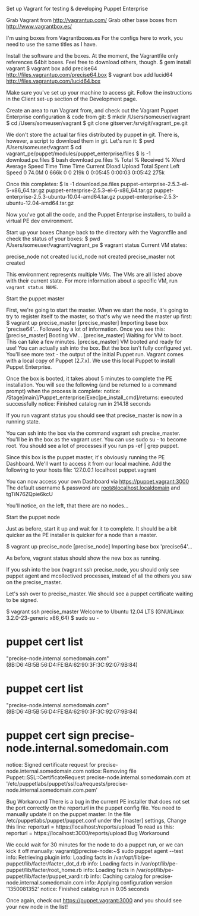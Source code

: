 Set up Vagrant for testing & developing Puppet Enterprise

Grab Vagrant from http://vagrantup.com/
Grab other base boxes from http://www.vagrantbox.es/

I'm using boxes from Vagrantboxes.es 
For the configs here to work, you need to use the same titles as I have.

Install the software and the boxes.
At the moment, the Vagrantfile only references 64bit boxes. Feel free to download others, though. 
$ gem install vagrant
$ vagrant box add precise64 http://files.vagrantup.com/precise64.box
$ vagrant box add lucid64 http://files.vagrantup.com/lucid64.box       

Make sure you've set up your machine to access git. Follow the instructions in the Client set-up section of the Development page.

Create an area to run Vagrant from, and check out the Vagrant Puppet Enterprise configuration & code from git:
$ mkdir /Users/someuser/vagrant
$ cd /Users/someuser/vagrant
$ git clone gitserver:/srv/git/vagrant_pe.git

We don't store the actual tar files distributed by puppet in git. There is, however, a script to download them in git. Let's run it:
$ pwd
/Users/someuser/vagrant
$ cd vagrant_pe/puppet/modules/puppet_enterprise/files
$ ls -1
download.pe.files
$ bash download.pe.files 
  % Total    % Received % Xferd  Average Speed   Time    Time     Time  Current
                                 Dload  Upload   Total   Spent    Left  Speed
  0 74.0M    0  666k    0     0   219k      0  0:05:45  0:00:03  0:05:42  275k

Once this completes:
$ ls -1
download.pe.files
puppet-enterprise-2.5.3-el-5-x86_64.tar.gz
puppet-enterprise-2.5.3-el-6-x86_64.tar.gz
puppet-enterprise-2.5.3-ubuntu-10.04-amd64.tar.gz
puppet-enterprise-2.5.3-ubuntu-12.04-amd64.tar.gz

Now you've got all the code, and the Puppet Enterprise installers, to build a virtual PE dev environment.

Start up your boxes
Change back to the directory with the Vagrantfile and check the status of your boxes:
$ pwd
/Users/someuser/vagrant/vagrant_pe
$ vagrant status
Current VM states:

precise_node             not created
lucid_node               not created
precise_master           not created

This environment represents multiple VMs. The VMs are all listed
above with their current state. For more information about a specific
VM, run `vagrant status NAME`.

Start the puppet master

First, we're going to start the master. When we start the node, it's going to try to register itself to the master, so that's why we need the master up first:
$ vagrant up precise_master
[precise_master] Importing base box 'precise64'...
Followed by a lot of information. Once you see this:
[precise_master] Booting VM...
[precise_master] Waiting for VM to boot. This can take a few minutes.
[precise_master] VM booted and ready for use!
You can actually ssh into the box. But the box isn't fully configured yet. You'll see more text - the output of the initial Puppet run. Vagrant comes with a local copy of Puppet (2.7.x). We use this local Puppet to install Puppet Enterprise.

Once the box is booted, it takes about 5 minutes to complete the PE installation. You will see the following (and be returned to a command prompt) when the process is complete:
notice: /Stage[main]/Puppet_enterprise/Exec[pe_install_cmd]/returns: executed successfully
notice: Finished catalog run in 214.18 seconds

If you run vagrant status you should see that precise_master is now in a running state.

You can ssh into the box via the command vagrant ssh precise_master. You'll be in the box as the vagrant user. You can use sudo su - to become root. You should see a lot of processes if you run ps -ef | grep puppet.

Since this box is the puppet master, it's obviously running the PE Dashboard. We'll want to access it from our local machine. Add the following to your hosts file:
127.0.0.1 localhost puppet.vagrant

You can now access your own Dashboard via https://puppet.vagrant:3000
The default username & password are root@localhost.localdomain and tgTiN76ZQpie6kcU

You'll notice, on the left, that there are no nodes...

Start the puppet node

Just as before, start it up and wait for it to complete. It should be a bit quicker as the PE installer is quicker for a node than a master.

$ vagrant up precise_node
[precise_node] Importing base box 'precise64'...

As before, vagrant status should show the new box as running.

If you ssh into the box (vagrant ssh precise_node, you should only see puppet agent and mcollectived processes, instead of all the others you saw on the precise_master.

Let's ssh over to precise_master. We should see a puppet certificate waiting to be signed.

$ vagrant ssh precise_master
Welcome to Ubuntu 12.04 LTS (GNU/Linux 3.2.0-23-generic x86_64)
$ sudo su - 
# puppet cert list
  "precise-node.internal.somedomain.com" (8B:D6:4B:5B:56:D4:FE:BA:62:90:3F:3C:92:07:9B:84)
# puppet cert list
  "precise-node.internal.somedomain.com" (8B:D6:4B:5B:56:D4:FE:BA:62:90:3F:3C:92:07:9B:84)
# puppet cert sign precise-node.internal.somedomain.com
notice: Signed certificate request for precise-node.internal.somedomain.com
notice: Removing file Puppet::SSL::CertificateRequest precise-node.internal.somedomain.com at '/etc/puppetlabs/puppet/ssl/ca/requests/precise-node.internal.somedomain.com.pem'


Bug Workaround
There is a bug in the current PE installer that does not set the port correctly on the reporturl in the puppet config file. You need to manually update it on the puppet master:
In the file /etc/puppetlabs/puppet/puppet.conf under the [master] settings,
Change this line:
reporturl = https://localhost:/reports/upload
To read as this:
reporturl = https://localhost:3000/reports/upload
Bug Workaround


We could wait for 30 minutes for the node to do a puppet run, or we can kick it off manually:
vagrant@precise-node:~$ sudo puppet agent --test
info: Retrieving plugin
info: Loading facts in /var/opt/lib/pe-puppet/lib/facter/facter_dot_d.rb
info: Loading facts in /var/opt/lib/pe-puppet/lib/facter/root_home.rb
info: Loading facts in /var/opt/lib/pe-puppet/lib/facter/puppet_vardir.rb
info: Caching catalog for precise-node.internal.somedomain.com
info: Applying configuration version '1350081352'
notice: Finished catalog run in 0.05 seconds


Once again, check out https://puppet.vagrant:3000 and you should see your new node in the list!
